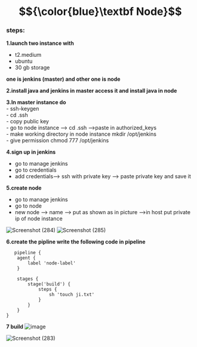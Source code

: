 # $${\color{blue}\textbf Node}$$


### steps:

**1.launch two instance with**
   - t2.medium
   - ubuntu
   - 30 gb storage

**one is jenkins (master) and other one is node**

**2.install java and jenkins in master access it and install java in node**

**3.In master instance do** \
    - ssh-keygen \
    - cd .ssh  \
    - copy public key \
    - go to node instance --> cd .ssh -->paste in authorized_keys \
    - make working directory in node instance mkdir /opt/jenkins  \
    - give permission chmod 777 /opt/jenkins

**4.sign up in jenkins**
  - go to manage jenkins
  - go to credentials
  - add credentials--> ssh with private key --> paste private key and save it

 **5.create node**
  - go to manage jenkins
  - go to node
  - new node --> name --> put as shown as in picture -->in host put private ip of node instance

 ![Screenshot (284)](https://github.com/user-attachments/assets/e75c771f-bbd0-4ae5-9b05-0388e1b96563)
 ![Screenshot (285)](https://github.com/user-attachments/assets/88acb8a2-7ac6-4090-a93d-b5309f17f0e9)
 
 **6.create the pipline write the following code in pipeline**
````
   pipeline {
    agent {
        label 'node-label'
    }

    stages {
        stage('build') {
            steps {
                sh 'touch ji.txt'
            }
        }
    }
}
````
**7 build**
![image](https://github.com/user-attachments/assets/6626e320-6474-48ee-b07e-89669b1b6d29)

![Screenshot (283)](https://github.com/user-attachments/assets/44f1f836-3c3a-4852-b93f-9c7d26eea5a2)

